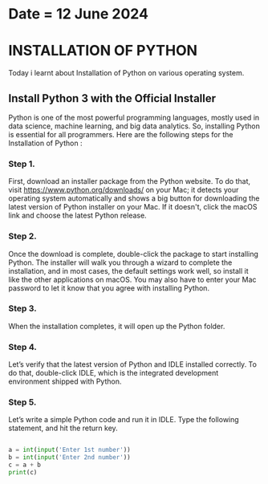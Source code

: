 # Date = 12 June 2024
# INSTALLATION OF PYTHON
Today i learnt about Installation of Python on various operating system.


## Install Python 3 with the Official Installer
Python is one of the most powerful programming languages, mostly used in data science, machine learning, and big data analytics. So, installing Python is essential for all programmers.
Here are the following steps for the Installation of Python : 

### Step 1. 
First, download an installer package from the Python website. To do that, visit https://www.python.org/downloads/ on your Mac; it detects your operating system automatically and shows a big button for downloading the latest version of Python installer on your Mac. If it doesn't, click the macOS link and choose the latest Python release.

### Step 2. 
Once the download is complete, double-click the package to start installing Python. The installer will walk you through a wizard to complete the installation, and in most cases, the default settings work well, so install it like the other applications on macOS. You may also have to enter your Mac password to let it know that you agree with installing Python.

### Step 3. 
When the installation completes, it will open up the Python folder.

### Step 4. 
Let’s verify that the latest version of Python and IDLE installed correctly. To do that, double-click IDLE, which is the integrated development environment shipped with Python. 

### Step 5. 
Let’s write a simple Python code and run it in IDLE. Type the following statement, and hit the return key.

```python

a = int(input('Enter 1st number'))
b = int(input('Enter 2nd number'))
c = a + b
print(c)

```